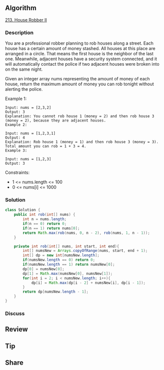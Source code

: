 ## Algorithm

[213. House Robber II](https://leetcode.com/problems/house-robber-ii/)

### Description

You are a professional robber planning to rob houses along a street. Each house has a certain amount of money stashed. All houses at this place are arranged in a circle. That means the first house is the neighbor of the last one. Meanwhile, adjacent houses have a security system connected, and it will automatically contact the police if two adjacent houses were broken into on the same night.

Given an integer array nums representing the amount of money of each house, return the maximum amount of money you can rob tonight without alerting the police.


Example 1:

```
Input: nums = [2,3,2]
Output: 3
Explanation: You cannot rob house 1 (money = 2) and then rob house 3 (money = 2), because they are adjacent houses.
Example 2:

Input: nums = [1,2,3,1]
Output: 4
Explanation: Rob house 1 (money = 1) and then rob house 3 (money = 3).
Total amount you can rob = 1 + 3 = 4.
Example 3:

Input: nums = [1,2,3]
Output: 3
```

Constraints:

- 1 <= nums.length <= 100
- 0 <= nums[i] <= 1000

### Solution

```java
class Solution {
    public int rob(int[] nums) {
        int n = nums.length;
        if(n == 0) return 0;
        if(n == 1) return nums[0];
        return Math.max(rob(nums, 0, n - 2), rob(nums, 1, n - 1));
    }

    private int rob(int[] nums, int start, int end){
        int[] numsNew = Arrays.copyOfRange(nums, start, end + 1);
        int[] dp = new int[numsNew.length];
        if(numsNew.length == 0) return 0;
        if(numsNew.length == 1) return numsNew[0];
        dp[0] = numsNew[0];
        dp[1] = Math.max(numsNew[0], numsNew[1]);
        for(int i = 2; i < numsNew.length; i++){
            dp[i] = Math.max(dp[i - 2] + numsNew[i], dp[i - 1]);
        }
        return dp[numsNew.length - 1];
    }
}
```

### Discuss

## Review


## Tip


## Share
